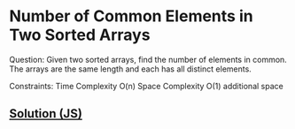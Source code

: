 # Number of Common Elements in Two Sorted Arrays

Question: Given two sorted arrays, find the number of elements in common. The arrays are the same length and each has all distinct elements.

Constraints:
  Time Complexity O(n)
Space Complexity
  O(1) additional space

## [Solution (JS)](./index.js)
